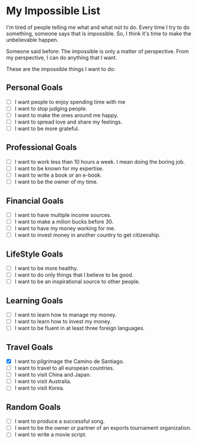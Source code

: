 # My Impossible List

I'm tired of people telling me what and what not to do.
Every time I try to do something, someone says that is impossible.
So, I think it's time to make the unbelievable happen.

Someone said before: The impossible is only a matter of perspective. From my perspective, I can do anything that I want.

These are the impossible things I want to do:

## Personal Goals

- [ ] I want people to enjoy spending time with me
- [ ] I want to stop judging people.
- [ ] I want to make the ones around me happy.
- [ ] I want to spread love and share my feelings.
- [ ] I want to be more grateful.

## Professional Goals

- [ ] I want to work less than 10 hours a week. I mean doing the boring job.
- [ ] I want to be known for my expertise.
- [ ] I want to write a book or an e-book.
- [ ] I want to be the owner of my time.

## Financial Goals

- [ ] I want to have multiple income sources.
- [ ] I want to make a milion bucks before 30.
- [ ] I want to have my money working for me.
- [ ] I want to invest money in another country to get citizenship.

## LifeStyle Goals

- [ ] I want to be more healthy.
- [ ] I want to do only things that I believe to be good.
- [ ] I want to be an inspirational source to other people.

## Learning Goals

- [ ] I want to learn how to manage my money.
- [ ] I want to learn how to invest my money.
- [ ] I want to be fluent in at least three foreign languages.

## Travel Goals
- [x] I want to pilgrimage the Camino de Santiago.
- [ ] I want to travel to all european countries.
- [ ] I want to visit China and Japan.
- [ ] I want to visit Australia.
- [ ] I want to visit Korea.

## Random Goals

- [ ] I want to produce a successful song.
- [ ] I want to be the owner or partner of an esports tournament organization.
- [ ] I want to write a movie script.
